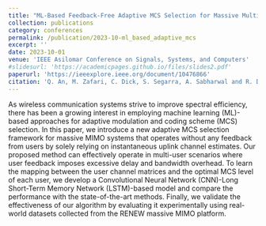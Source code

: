 ```yaml
---
title: "ML‑Based Feedback‑Free Adaptive MCS Selection for Massive Multi‑User MIMO"
collection: publications
category: conferences
permalink: /publication/2023-10-ml_based_adaptive_mcs
excerpt: ''
date: 2023-10-01
venue: 'IEEE Asilomar Conference on Signals, Systems, and Computers'
#slidesurl: 'https://academicpages.github.io/files/slides2.pdf'
paperurl: 'https://ieeexplore.ieee.org/document/10476866'
citation: 'Q. An, M. Zafari, C. Dick, S. Segarra, A. Sabharwal and R. Doost-Mohammady, "ML-Based Feedback-Free Adaptive MCS Selection for Massive Multi-User MIMO," 2023 57th Asilomar Conference on Signals, Systems, and Computers, Pacific Grove, CA, USA, 2023, pp. 157-161, doi: 10.1109/IEEECONF59524.2023.10476866.'
---
```


As wireless communication systems strive to improve spectral efficiency, there has been a growing interest in employing machine learning (ML)-based approaches for adaptive modulation and coding scheme (MCS) selection.
In this paper, we introduce a new adaptive MCS selection framework for massive MIMO systems that operates without any feedback from users by solely relying on instantaneous uplink channel estimates.
Our proposed method can effectively operate in multi-user scenarios where user feedback imposes excessive delay and bandwidth overhead.
To learn the mapping between the user channel matrices and the optimal MCS level of each user, we develop a Convolutional Neural Network (CNN)-Long Short-Term Memory Network (LSTM)-based model and compare the performance with the state-of-the-art methods.
Finally, we validate the effectiveness of our algorithm by evaluating it experimentally using real-world datasets collected from the RENEW massive MIMO platform.

